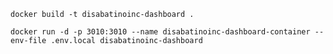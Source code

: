 ```docker build -t disabatinoinc-dashboard .```

```docker run -d -p 3010:3010 --name disabatinoinc-dashboard-container --env-file .env.local disabatinoinc-dashboard```